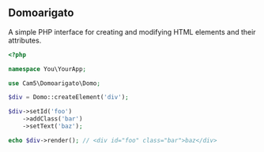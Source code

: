 Domoarigato
-----------

A simple PHP interface for creating and modifying HTML elements and their
attributes.

```php
<?php

namespace You\YourApp;

use Cam5\Domoarigato\Domo;

$div = Domo::createElement('div');

$div->setId('foo')
    ->addClass('bar')
    ->setText('baz');

echo $div->render(); // <div id="foo" class="bar">baz</div>

```
